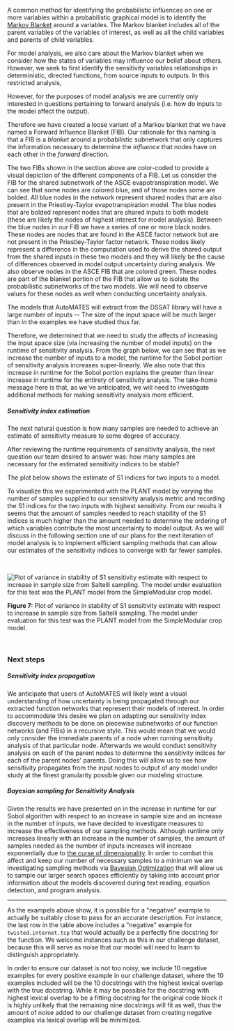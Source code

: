 A common method for identifying the probabilistic influences on one or more variables within a probabilistic graphical model is to identify the 
[Markov Blanket](https://en.wikipedia.org/wiki/Markov_blanket) around
a variables. The Markov blanket includes all of the
parent variables of the variables of interest, as well as all the child
variables and parents of child variables. 

For model analysis, we also care about the Markov blanket when we consider how the states of variables may influence our belief about others. However, we seek to first identify the sensitivity variables relationships in deterministic, directed functions, from source inputs to outputs. In this restricted analysis, 

However, for the purposes of model analysis we are currently only interested in
questions pertaining to forward analysis (i.e. how do inputs to the
model affect the output). 

Therefore we have created a loose variant of a
Markov blanket that we have named a Forward Influence Blanket (FIB). Our
rationale for this naming is that a FIB is a _blanket_ around a
probabilistic subnetwork that only captures the information necessary to
determine the _influence_ that nodes have on each other in the _forward_
direction.

The two FIBs shown in the section above are color-coded to provide a
visual depiction of the different components of a FIB. Let us consider
the FIB for the shared subnetwork of the ASCE evapotranspiration model.
We can see that some nodes are colored blue, and of those nodes some are
bolded. All blue nodes in the network represent shared nodes that are
also present in the Priestley-Taylor evapotranspiration model. The blue
nodes that are bolded represent nodes that are shared inputs to both
models (these are likely the nodes of highest interest for model
analysis). Between the blue nodes in our FIB we have a series of one or
more black nodes. These nodes are nodes that are found in the ASCE
factor network but are not present in the Priestley-Taylor factor
network. These nodes likely represent a difference in the computation
used to derive the shared output from the shared inputs in these two
models and they will likely be the cause of differences observed in
model output uncertainty during analysis. We also observe nodes in the
ASCE FIB that are colored green. These nodes are part of the blanket
portion of the FIB that allow us to isolate the probabilistic
subnetworks of the two models. We will need to observe values for these
nodes as well when conducting uncertainty analysis.




The models that AutoMATES will extract from the DSSAT library will have
a large number of inputs -- The size of the input space
will be much larger than in the examples we have studied thus far.

Therefore, we determined that we need to study the
affects of increasing the input space size (via increasing the number of
model inputs) on the runtime of sensitivity analysis. From the graph
below, we can see that as we increase the number of inputs to a
model, the runtime for the Sobol portion of sensitivity analysis
increases super-linearly. We also note that this increase in
runtime for the Sobol portion explains the greater than linear increase
in runtime for the entirety of sensitivity analysis. 
The take-home message here is that, as we've anticipated, we will need to investigate additional methods for making sensitivity analysis more efficient.


##### Sensitivity index estimation

The next natural question is how many samples are needed to achieve an estimate of sensitivity measure to some degree of accuracy.

After reviewing the runtime requirements of sensitivity analysis, the
next question our team desired to answer was: how many samples are
necessary for the estimated sensitivity indices to be stable? 

The plot below shows the estimate of S1 indices for two inputs to a model.

To visualize this we experimented with the PLANT model by varying the
number of samples supplied to our sensitivity analysis metric and
recording the S1 indices for the two inputs with highest sensitivity.
From our results it seems that the amount of samples needed to reach
stability of the S1 indices is much higher than the amount needed to
determine the ordering of which variables contribute the most
uncertainty to model output. As we will discuss in the following section
one of our plans for the next iteration of model analysis is to
implement efficient sampling methods that can allow our estimates of the
sensitivity indices to converge with far fewer samples.

<br>

![Plot of variance in stability of S1 sensitivity
estimate with respect to increase in sample size from Saltelli sampling.
The model under evaluation for this test was the PLANT model from
the SimpleModular crop model.](figs/plant_s1_est.png)

**Figure 7:** Plot of variance in stability of S1 sensitivity
estimate with respect to increase in sample size from Saltelli sampling.
The model under evaluation for this test was the PLANT model from
the SimpleModular crop model.

<br>



### Next steps

##### Sensitivity index propagation

We anticipate that users of AutoMATES will likely want a visual
understanding of how uncertainty is being propagated through our
extracted function networks that represent their models of interest. In
order to accommodate this desire we plan on adapting our sensitivity
index discovery methods to be done on piecewise subnetworks of our
function networks (and FIBs) in a recursive style. This would mean that we
would only consider the immediate parents of a node when running
sensitivity analysis of that particular node. Afterwards we would
conduct sensitivity analysis on each of the parent nodes to determine
the sensitivity indices for each of the parent nodes' parents. Doing this
will allow us to see how sensitivity propagates from the input nodes to
output of any model under study at the finest granularity possible given
our modeling structure.

##### Bayesian sampling for Sensitivity Analysis

Given the results we have presented on in the increase in runtime for
our Sobol algorithm with respect to an increase in sample size and an
increase in the number of inputs, we have decided to investigate
measures to increase the effectiveness of our sampling methods. Although
runtime only increases linearly with an increase in the number of
samples, the amount of samples needed as the number of inputs increases
will increase exponentially due to [the curse of
dimensionality](https://en.wikipedia.org/wiki/Curse_of_dimensionality).
In order to combat this affect and keep our number of necessary samples
to a minimum we are investigating sampling methods via [Bayesian
Optimization](https://en.wikipedia.org/wiki/Bayesian_optimization) that
will allow us to sample our larger search spaces efficiently by taking
into account prior information about the models discovered during text
reading, equation detection, and program analysis.


---

As the exampels above show, it is possible for a "negative" example to actually be suitably close to pass for an accurate description. For instance, the last row in the
table above includes a "negative" example for `twisted.internet.tcp` that would actually be a perfectly fine docstring for the function. We welcome instances such as this in our challenge dataset, because this will serve as noise that our model will need to learn to distinguish appropriately. 

In order to ensure our dataset is not too noisy, we include 10 negative examples for every positive example in our challenge dataset, where the 10 examples included will be the 10
docstrings with the highest lexical overlap with the true docstring. While it may be possible for the docstring with highest lexical overlap to be a fitting docstring for the original code block it is highly unlikely that the remaining nine docstrings will fit as well, thus the amount of noise added to our challenge dataset from creating negative
examples via lexical overlap will be minimized.

